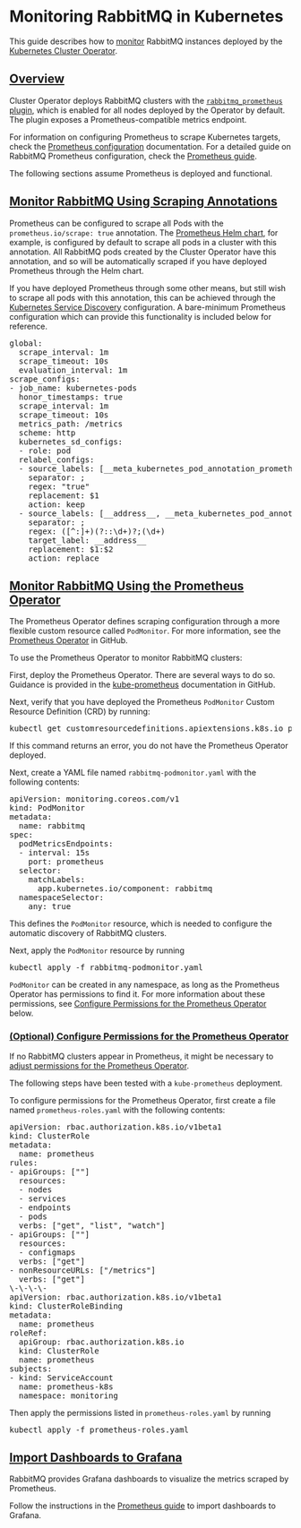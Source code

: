 # Monitoring RabbitMQ in Kubernetes

This guide describes how to [monitor](/monitoring.html) RabbitMQ instances deployed by the [Kubernetes Cluster Operator](/kubernetes/operator/operator-overview.html).

## <a id='overview' class='anchor' href='#overview'>Overview</a>

Cluster Operator deploys RabbitMQ clusters with the [`rabbitmq_prometheus` plugin](/prometheus.html), which is enabled
for all nodes deployed by the Operator by default. The plugin exposes a Prometheus-compatible metrics endpoint.

For information on configuring Prometheus to scrape Kubernetes targets, check the
[Prometheus configuration](https://prometheus.io/docs/prometheus/latest/configuration/configuration/#kubernetes_sd_config)
documentation.
For a detailed guide on RabbitMQ Prometheus configuration, check the [Prometheus guide](/prometheus.html).

The following sections assume Prometheus is deployed and functional.


## <a id='prom-annotations' class='anchor' href='#prom-annotations'>Monitor RabbitMQ Using Scraping Annotations</a>

Prometheus can be configured to scrape all Pods with the `prometheus.io/scrape: true` annotation. The
[Prometheus Helm chart](https://github.com/helm/charts/tree/master/stable/prometheus#scraping-pod-metrics-via-annotations),
for example, is configured by default to scrape all pods in a cluster with this annotation. All RabbitMQ pods created
by the Cluster Operator have this annotation, and so will be automatically scraped if you have deployed Prometheus
through the Helm chart.

If you have deployed Prometheus through some other means, but still wish to scrape all pods with this annotation,
this can be achieved through the [Kubernetes Service Discovery](https://prometheus.io/docs/prometheus/latest/configuration/configuration/#kubernetes_sd_config)
configuration. A bare-minimum Prometheus configuration which can provide this functionality is included below for reference.

<pre class='hljs lang-yaml'>
global:
  scrape_interval: 1m
  scrape_timeout: 10s
  evaluation_interval: 1m
scrape_configs:
- job_name: kubernetes-pods
  honor_timestamps: true
  scrape_interval: 1m
  scrape_timeout: 10s
  metrics_path: /metrics
  scheme: http
  kubernetes_sd_configs:
  - role: pod
  relabel_configs:
  - source_labels: [__meta_kubernetes_pod_annotation_prometheus_io_scrape]
    separator: ;
    regex: "true"
    replacement: $1
    action: keep
  - source_labels: [__address__, __meta_kubernetes_pod_annotation_prometheus_io_port]
    separator: ;
    regex: ([^:]+)(?::\d+)?;(\d+)
    target_label: __address__
    replacement: $1:$2
    action: replace
</pre>


## <a id='prom-operator' class='anchor' href='#prom-operator'>Monitor RabbitMQ Using the Prometheus Operator</a>

The Prometheus Operator defines scraping configuration through a more flexible custom resource called `PodMonitor`.
For more information, see the [Prometheus Operator](https://github.com/coreos/prometheus-operator) in GitHub.

To use the Prometheus Operator to monitor RabbitMQ clusters:

First, deploy the Prometheus Operator. There are several ways to do so. Guidance is provided in the
[kube-prometheus](https://github.com/coreos/kube-prometheus/#quickstart) documentation in GitHub.

Next, verify that you have deployed the Prometheus `PodMonitor` Custom Resource Definition (CRD) by running:

<pre class="lang-bash">
kubectl get customresourcedefinitions.apiextensions.k8s.io podmonitors.monitoring.coreos.com
</pre>

If this command returns an error, you do not have the Prometheus Operator deployed.

Next, create a YAML file named `rabbitmq-podmonitor.yaml` with the following contents:

<pre class="lang-yaml">
apiVersion: monitoring.coreos.com/v1
kind: PodMonitor
metadata:
  name: rabbitmq
spec:
  podMetricsEndpoints:
  - interval: 15s
    port: prometheus
  selector:
    matchLabels:
      app.kubernetes.io/component: rabbitmq
  namespaceSelector:
    any: true
</pre>

This defines the `PodMonitor` resource, which is needed to configure the automatic discovery of RabbitMQ clusters.

Next, apply the `PodMonitor` resource by running

<pre class="lang-bash">
kubectl apply -f rabbitmq-podmonitor.yaml
</pre>

`PodMonitor` can be created in any namespace, as long as the Prometheus Operator has permissions to find it.
For more information about these permissions, see [Configure Permissions for the Prometheus Operator](#config-perm) below.


### <a id='config-perm' class='anchor' href='#config-perm'>(Optional) Configure Permissions for the Prometheus Operator</a>

If no RabbitMQ clusters appear in Prometheus, it might be necessary to [adjust permissions for the Prometheus Operator](https://github.com/coreos/prometheus-operator/blob/master/Documentation/rbac.md).

The following steps have been tested with a `kube-prometheus` deployment.

To configure permissions for the Prometheus Operator, first create a file named `prometheus-roles.yaml`
with the following contents:

<pre class="lang-yaml">
apiVersion: rbac.authorization.k8s.io/v1beta1
kind: ClusterRole
metadata:
  name: prometheus
rules:
- apiGroups: [""]
  resources:
  - nodes
  - services
  - endpoints
  - pods
  verbs: ["get", "list", "watch"]
- apiGroups: [""]
  resources:
  - configmaps
  verbs: ["get"]
- nonResourceURLs: ["/metrics"]
  verbs: ["get"]
\-\-\-\-
apiVersion: rbac.authorization.k8s.io/v1beta1
kind: ClusterRoleBinding
metadata:
  name: prometheus
roleRef:
  apiGroup: rbac.authorization.k8s.io
  kind: ClusterRole
  name: prometheus
subjects:
- kind: ServiceAccount
  name: prometheus-k8s
  namespace: monitoring
</pre>

Then apply the permissions listed in `prometheus-roles.yaml` by running

<pre class="lang-bash">
kubectl apply -f prometheus-roles.yaml
</pre>


## <a id='grafana' class='anchor' href='#grafana'>Import Dashboards to Grafana</a>

RabbitMQ provides Grafana dashboards to visualize the metrics scraped by Prometheus.

Follow the instructions in the [Prometheus guide](/prometheus.html#grafana-configuration)
to import dashboards to Grafana.
